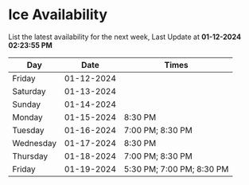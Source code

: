 # Ice Availability

List the latest availability for the next week, Last Update at **01-12-2024 02:23:55 PM**

| Day         | Date        | Times       |
| ----------- | ----------- | ----------- |
|Friday|01-12-2024||
|Saturday|01-13-2024||
|Sunday|01-14-2024||
|Monday|01-15-2024|8:30 PM|
|Tuesday|01-16-2024|7:00 PM; 8:30 PM|
|Wednesday|01-17-2024|8:30 PM|
|Thursday|01-18-2024|7:00 PM; 8:30 PM|
|Friday|01-19-2024|5:30 PM; 7:00 PM; 8:30 PM|
